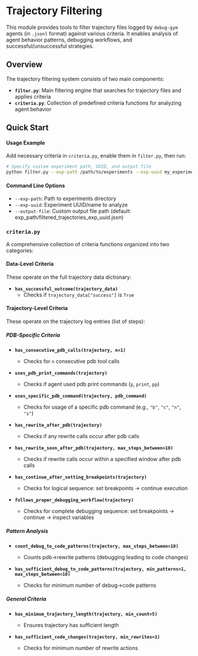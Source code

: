 # Trajectory Filtering

This module provides tools to filter trajectory files logged by `debug-gym` agents (in `.jsonl` format) against various criteria. It enables analysis of agent behavior patterns, debugging workflows, and successful/unsuccessful strategies.

## Overview

The trajectory filtering system consists of two main components:

- **`filter.py`**: Main filtering engine that searches for trajectory files and applies criteria
- **`criteria.py`**: Collection of predefined criteria functions for analyzing agent behavior

## Quick Start

#### Usage Example
Add necessary criteria in `criteria.py`, enable them in `filter.py`, then run:
```bash
# Specify custom experiment path, UUID, and output file
python filter.py --exp-path /path/to/experiments --exp-uuid my_experiment  --output-file /path/to/experiments/filtered_trajectories_my_experiment.json
```

#### Command Line Options
- `--exp-path`: Path to experiments directory
- `--exp-uuid`: Experiment UUID/name to analyze
- `--output-file`: Custom output file path (default: exp_path/filtered_trajectories_exp_uuid.json)

### `criteria.py`

A comprehensive collection of criteria functions organized into two categories:

#### Data-Level Criteria
These operate on the full trajectory data dictionary:

- **`has_successful_outcome(trajectory_data)`**
  - Checks if `trajectory_data["success"]` is `True`

#### Trajectory-Level Criteria
These operate on the trajectory log entries (list of steps):

##### PDB-Specific Criteria

- **`has_consecutive_pdb_calls(trajectory, n=1)`**
  - Checks for `n` consecutive pdb tool calls

- **`uses_pdb_print_commands(trajectory)`**
  - Checks if agent used pdb print commands (`p`, `print`, `pp`)

- **`uses_specific_pdb_command(trajectory, pdb_command)`**
  - Checks for usage of a specific pdb command (e.g., `"b"`, `"c"`, `"n"`, `"s"`)

- **`has_rewrite_after_pdb(trajectory)`**
  - Checks if any rewrite calls occur after pdb calls

- **`has_rewrite_soon_after_pdb(trajectory, max_steps_between=10)`**
  - Checks if rewrite calls occur within a specified window after pdb calls

- **`has_continue_after_setting_breakpoints(trajectory)`**
  - Checks for logical sequence: set breakpoints → continue execution

- **`follows_proper_debugging_workflow(trajectory)`**
  - Checks for complete debugging sequence: set breakpoints → continue → inspect variables

##### Pattern Analysis

- **`count_debug_to_code_patterns(trajectory, max_steps_between=10)`**
  - Counts pdb→rewrite patterns (debugging leading to code changes)

- **`has_sufficient_debug_to_code_patterns(trajectory, min_patterns=1, max_steps_between=10)`**
  - Checks for minimum number of debug→code patterns

##### General Criteria

- **`has_minimum_trajectory_length(trajectory, min_count=5)`**
  - Ensures trajectory has sufficient length

- **`has_sufficient_code_changes(trajectory, min_rewrites=1)`**
  - Checks for minimum number of rewrite actions


